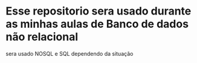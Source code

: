 # Esse repositorio sera usado durante as minhas aulas de Banco de dados não relacional
sera usado NOSQL e SQL dependendo da situação